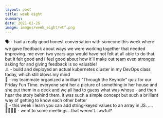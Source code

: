 ```yaml
---
layout: post
title: week eight
summary:  
date: 2021-02-26
image: images/week_eight/wtf.png
---
```


🗣 - had a really good honest conversation with someone this week where we gave feedback about ways we were working together that needed improving. me even two years ago would have not felt at all able to do that, but it felt good and i feel good about how it'll make out team even stronger. asking for and giving feedback is so valuable!  
⚓️ - build and deployed an actual kubernetes cluster in my DevOps class today, which still blows my mind  
🚪 - my teammate organized a brilliant "Through the Keyhole" quiz for our Friday Fun Time. everyone sent her a picture of something in her house and she put them in a deck and we all had to guess what was whose - and then hear the story behind them. it was such a simple concept but such a brilliant way of getting to know each other better  
🧵 - this week i learn you can add string-keyed values to an array in JS. ....
👨‍👨‍👧‍👧 - went to some meetings...that weren't...awful?  